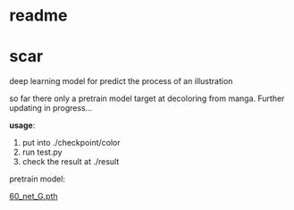 # readme

# scar

deep learning model for predict the process of an illustration

so far there only a pretrain model target at decoloring from manga. Further updating in progress...<br/>

****usage****:

1. put into ./checkpoint/color
2. run test.py
3. check the result at ./result

pretrain model:

[60_net_G.pth](https://drive.google.com/file/d/1-Y33Kh_-MfOozs5HxcDLKkcWUAC2XXCd/view?usp=sharing)
